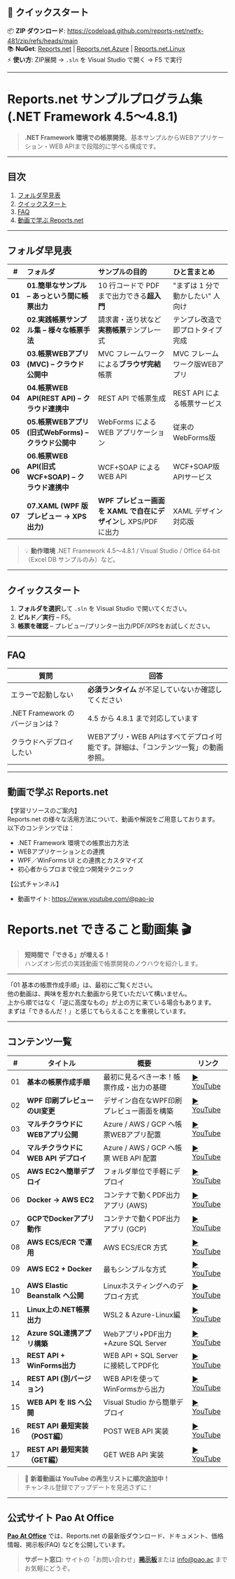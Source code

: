## 🚀 クイックスタート

📦 **ZIP ダウンロード**: https://codeload.github.com/reports-net/netfx-481/zip/refs/heads/main  
📚 **NuGet**: [Reports.net](https://www.nuget.org/packages/Reports.net/) | [Reports.net.Azure](https://www.nuget.org/packages/Reports.net.Azure/) | [Reports.net.Linux](https://www.nuget.org/packages/Reports.net.Linux/)  
⚡ **使い方**: ZIP展開 → `.sln` を Visual Studio で開く → F5 で実行

---

# Reports.net サンプルプログラム集 (.NET Framework 4.5～4.8.1)

> **.NET Framework 環境での帳票開発**。基本サンプルからWEBアプリケーション・WEB APIまで段階的に学べる構成です。

---

## 目次

1. [フォルダ早見表](#フォルダ早見表)
2. [クイックスタート](#クイックスタート)
3. [FAQ](#faq)
4. [動画で学ぶ Reports.net](#動画で学ぶ-reportsnet)

---

## フォルダ早見表

|    #   | フォルダ                               | サンプルの目的                                     | ひと言まとめ                                              |
| :----: | :--------------------------------- | :------------------------------------------ | :-------------------------------------------------- |
| **01** | **01.簡単なサンプル – あっという間に帳票出力**       | 10 行コードで PDF まで出力できる**超入門**                 | "まずは 1 分で動かしたい" 人向け                                 |
| **02** | **02.実践帳票サンプル集 – 様々な帳票手法**         | 請求書・送り状など**実務帳票**テンプレ一式                     | テンプレ改造で即プロトタイプ完成                                    |
| **03** | **03.帳票WEBアプリ(MVC) – クラウド公開中** | MVC フレームワークによる**ブラウザ完結**帳票             | MVC フレームワーク版WEBアプリ |
| **04** | **04.帳票WEB API(REST API) – クラウド連携中** | REST API で帳票生成                | REST API による帳票サービス |
| **05** | **05.帳票WEBアプリ(旧式WebForms) – クラウド公開中** | WebForms による WEB アプリケーション | 従来のWebForms版 |
| **06** | **06.帳票WEB API(旧式WCF+SOAP) – クラウド連携中** | WCF+SOAP による WEB API | WCF+SOAP版APIサービス |
| **07** | **07.XAML (WPF 版プレビュー → XPS 出力)**  | **WPF プレビュー画面を XAML で自在にデザイン**し XPS/PDF に出力 | XAML デザイン対応版 |

> 💡 **動作環境** .NET Framework 4.5～4.8.1 / Visual Studio / Office 64‑bit（Excel DB サンプルのみ）など。

---

## クイックスタート

1. **フォルダを選択**して `.sln` を Visual Studio で開いてください。
2. **ビルド／実行** – F5。
3. **帳票を確認** – プレビュー/プリンター出力/PDF/XPSをお試しください。

---

## FAQ

| 質問                       | 回答                                                                   |
| ------------------------ | -------------------------------------------------------------------- |
| エラーで起動しない                | **必須ランタイム** が不足していないか確認してください |
| .NET Framework のバージョンは？ | 4.5 から 4.8.1 まで対応しています       |
| クラウドへデプロイしたい             | WEBアプリ・WEB APIはすべてデプロイ可能です。詳細は、「コンテンツ一覧」の動画参照。       |

---

## 動画で学ぶ Reports.net

【学習リソースのご案内】  
Reports.net の様々な活用方法について、動画や解説をご用意しております。  
以下のコンテンツでは：

- .NET Framework 環境での帳票出力方法  
- WEBアプリケーションとの連携  
- WPF／WinForms UI との連携とカスタマイズ  
- 初心者からプロまで役立つ開発テクニック  

【公式チャンネル】  
- 動画サイト: https://www.youtube.com/@pao-jp  

# Reports.net できること動画集 🎬

> **短時間で「できる」が増える！**  
> ハンズオン形式の実践動画で帳票開発のノウハウを紹介します。

---

「01 基本の帳票作成手順」は、最初にご覧ください。  
他の動画は、興味を惹かれた動画から見ていただいて構いません。  
上から順ではなく「逆に高度なもの」が上の方に来ている場合もあります。  
まずは「できるんだ！」と感じてもらえることを重視しています。

---

## コンテンツ一覧

| #  | タイトル | 概要 | リンク |
|----|----------|------|--------|
| 01 | **基本の帳票作成手順** | 最初に見るべき一本！帳票作成・出力の基礎 | [▶️ YouTube](https://youtu.be/I0XQq4VYO7U) |
| 02 | **WPF 印刷プレビューのUI変更** | デザイン自在なWPF印刷プレビュー画面を構築 | [▶️ YouTube](https://youtu.be/mFf64CehJEY) |
| 03 | **マルチクラウドにWEBアプリ公開** | Azure / AWS / GCP へ帳票WEBアプリ配置 | [▶️ YouTube](https://youtu.be/igApoNMri7k) |
| 04 | **マルチクラウドに WEB API デプロイ** | Azure / AWS / GCP へ帳票 WEB API 配置 | [▶️ YouTube](https://youtu.be/KW_RK8PmXro) |
| 05 | **AWS EC2へ簡単デプロイ** | フォルダ単位で手軽にデプロイ | [▶️ YouTube](https://youtu.be/3SE7hLNcOo8) |
| 06 | **Docker → AWS EC2** | コンテナで動くPDF出力アプリ (AWS) | [▶️ YouTube](https://youtu.be/UnPXcadLwFY) |
| 07 | **GCPでDockerアプリ動作** | コンテナで動くPDF出力アプリ (GCP) | [▶️ YouTube](https://youtu.be/YFdjUg9KgFo) |
| 08 | **AWS ECS/ECR で運用** | AWS ECS/ECR 方式 | [▶️ YouTube](https://youtu.be/TQpeQGwGNmM) |
| 09 | **AWS EC2 + Docker** | 最もシンプルな方式 | [▶️ YouTube](https://youtu.be/0y3K3CW7DRM) |
| 10 | **AWS Elastic Beanstalk へ公開** | Linuxホスティングへのデプロイ方式 | [▶️ YouTube](https://youtu.be/1wTuV2ffATg) |
| 11 | **Linux上の.NET帳票出力** | WSL2 & Azure-Linux編 | [▶️ YouTube](https://youtu.be/OF3y7875BGo) |
| 12 | **Azure SQL連携アプリ構築** | Webアプリ+PDF出力+Azure SQL Server | [▶️ YouTube](https://youtu.be/6UI_pP-ws3c) |
| 13 | **REST API + WinForms出力** | WEB API + SQL Server に接続してPDF化 | [▶️ YouTube](https://youtu.be/VNeD7w3LdV0) |
| 14 | **REST API (別バージョン)** | WEB APIを使ってWinFormsから出力 | [▶️ YouTube](https://youtu.be/Bolfww56aWY) |
| 15 | **WEB API を IIS へ公開** | Visual Studio から簡単デプロイ | [▶️ YouTube](https://youtu.be/xHNLlPuMFEs) |
| 16 | **REST API 最短実装（POST編）** | POST WEB API 実装 | [▶️ YouTube](https://youtu.be/EflMRmMYU4A) |
| 17 | **REST API 最短実装（GET編）** | GET WEB API 実装 | [▶️ YouTube](https://youtu.be/cYEtHFpa8G4) |

> 🔔 **新着動画は YouTube の再生リストに順次追加中！**  
> チャンネル登録でアップデートを見逃さずに！
---

## 公式サイト Pao At Office

[**Pao At Office**](https://www.pao.ac) では、Reports.net の最新版ダウンロード、ドキュメント、価格情報、掲示板(FAQ) などを公開しています。

> **サポート窓口:** サイトの「お問い合わせ」[**掲示板**](https://www.pao.ac/cgi-bin/bbs_new/reports.net/yybbs.cgi)または [info@pao.ac](mailto:info@pao.ac) までお気軽にどうぞ。